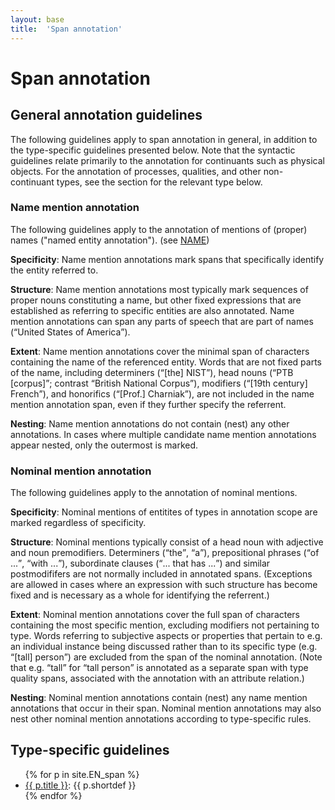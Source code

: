 ```yaml
---
layout: base
title:  'Span annotation'
---
```


# Span annotation

## General annotation guidelines

The following guidelines apply to span annotation in general, in
addition to the type-specific guidelines presented below. Note that
the syntactic guidelines relate primarily to the annotation for
continuants such as physical objects. For the annotation of processes,
qualities, and other non-continuant types, see the section for the
relevant type below.

### Name mention annotation

The following guidelines apply to the annotation of mentions of
(proper) names ("named entity annotation"). (see [NAME](flag/name.html))

**Specificity**: Name mention annotations mark spans that specifically identify the entity referred to.

**Structure**: Name mention annotations most typically mark sequences
of proper nouns constituting a name, but other fixed expressions that
are established as referring to specific entities are also annotated.
Name mention annotations can span any parts of speech that are part of
names (<q>United States of America</q>).

**Extent**: Name mention annotations cover the minimal span of
characters containing the name of the referenced entity. Words that
are not fixed parts of the name, including determiners (<q>[the]
NIST</q>), head nouns (<q>PTB [corpus]</q>; contrast <q>British National
Corpus</q>), modifiers (<q>[19th century] French</q>), and honorifics
(<q>[Prof.]  Charniak</q>), are not included in the name mention
annotation span, even if they further specify the referrent.

**Nesting**: Name mention annotations do not contain (nest) any other
annotations. In cases where multiple candidate name mention
annotations appear nested, only the outermost is marked.

### Nominal mention annotation

The following guidelines apply to the annotation of nominal mentions.

**Specificity**: Nominal mentions of entitites of types in annotation
scope are marked regardless of specificity.

**Structure**: Nominal mentions typically consist of a head noun with
adjective and noun premodifiers.  Determiners (<q>the</q>, <q>a</q>),
prepositional phrases (<q>of ...</q>, <q>with ...</q>), subordinate clauses
(<q>... that has ...</q>) and similar postmodififers are not normally
included in annotated spans. (Exceptions are allowed in cases where an
expression with such structure has become fixed and is necessary as a
whole for identifying the referrent.)

**Extent**: Nominal mention annotations cover the full span of
characters containing the most specific mention, excluding modifiers
not pertaining to type. Words referring to subjective aspects or
properties that pertain to e.g. an individual instance being discussed
rather than to its specific type (e.g. <q>[tall] person</q>) are excluded
from the span of the nominal annotation. (Note that e.g. <q>tall</q> for
<q>tall person</q> is annotated as a separate span with type 
<a class="span">quality</a> spans, associated with the annotation with
an <a class="rel">attribute</a> relation.)

**Nesting**: Nominal mention annotations contain (nest) any name
mention annotations that occur in their span. Nominal mention
annotations may also nest other nominal mention annotations according
to type-specific rules.

## Type-specific guidelines

<ul>
{% for p in site.EN_span %}
  <li><a class="span" href="..{{ p.url }}">{{ p.title }}</a>: {{ p.shortdef }}</li>
{% endfor %}
</ul>
